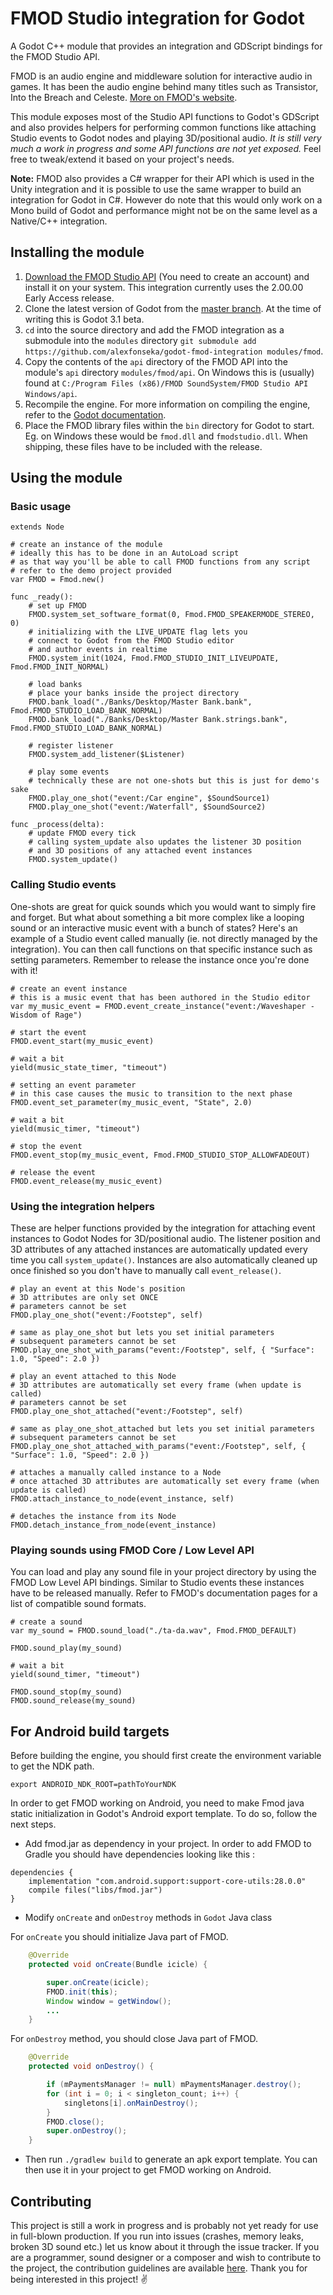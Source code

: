 # FMOD Studio integration for Godot

A Godot C++ module that provides an integration and GDScript bindings for the FMOD Studio API.

FMOD is an audio engine and middleware solution for interactive audio in games. It has been the audio engine behind many titles such as Transistor, Into the Breach and Celeste. [More on FMOD's website](https://www.fmod.com/).

This module exposes most of the Studio API functions to Godot's GDScript and also provides helpers for performing common functions like attaching Studio events to Godot nodes and playing 3D/positional audio. _It is still very much a work in progress and some API functions are not yet exposed._ Feel free to tweak/extend it based on your project's needs.

**Note:** FMOD also provides a C# wrapper for their API which is used in the Unity integration and it is possible to use the same wrapper to build an integration for Godot in C#. However do note that this would only work on a Mono build of Godot and performance might not be on the same level as a Native/C++ integration.

## Installing the module

1. [Download the FMOD Studio API](https://www.fmod.com/download) (You need to create an account) and install it on your system. This integration currently uses the 2.00.00 Early Access release.
2. Clone the latest version of Godot from the [master branch](https://github.com/godotengine/godot). At the time of writing this is Godot 3.1 beta.
3. `cd` into the source directory and add the FMOD integration as a submodule into the `modules` directory `git submodule add https://github.com/alexfonseka/godot-fmod-integration modules/fmod`.
4. Copy the contents of the `api` directory of the FMOD API into the module's `api` directory `modules/fmod/api`. On Windows this is (usually) found at `C:/Program Files (x86)/FMOD SoundSystem/FMOD Studio API Windows/api`.
5. Recompile the engine. For more information on compiling the engine, refer to the [Godot documentation](https://docs.godotengine.org/en/latest/development/compiling/index.html).
6. Place the FMOD library files within the `bin` directory for Godot to start. Eg. on Windows these would be `fmod.dll` and `fmodstudio.dll`. When shipping, these files have to be included with the release.

## Using the module

### Basic usage

```gdscript
extends Node

# create an instance of the module
# ideally this has to be done in an AutoLoad script
# as that way you'll be able to call FMOD functions from any script
# refer to the demo project provided
var FMOD = Fmod.new()

func _ready():
	# set up FMOD
	FMOD.system_set_software_format(0, Fmod.FMOD_SPEAKERMODE_STEREO, 0)
	# initializing with the LIVE_UPDATE flag lets you
	# connect to Godot from the FMOD Studio editor
	# and author events in realtime
	FMOD.system_init(1024, Fmod.FMOD_STUDIO_INIT_LIVEUPDATE, Fmod.FMOD_INIT_NORMAL)

	# load banks
	# place your banks inside the project directory
	FMOD.bank_load("./Banks/Desktop/Master Bank.bank", Fmod.FMOD_STUDIO_LOAD_BANK_NORMAL)
	FMOD.bank_load("./Banks/Desktop/Master Bank.strings.bank", Fmod.FMOD_STUDIO_LOAD_BANK_NORMAL)

	# register listener
	FMOD.system_add_listener($Listener)

	# play some events
	# technically these are not one-shots but this is just for demo's sake
	FMOD.play_one_shot("event:/Car engine", $SoundSource1)
	FMOD.play_one_shot("event:/Waterfall", $SoundSource2)

func _process(delta):
	# update FMOD every tick
	# calling system_update also updates the listener 3D position
	# and 3D positions of any attached event instances
	FMOD.system_update()
```

### Calling Studio events

One-shots are great for quick sounds which you would want to simply fire and forget. But what about something a bit more complex like a looping sound or an interactive music event with a bunch of states? Here's an example of a Studio event called manually (ie. not directly managed by the integration). You can then call functions on that specific instance such as setting parameters. Remember to release the instance once you're done with it!

```gdscript
# create an event instance
# this is a music event that has been authored in the Studio editor
var my_music_event = FMOD.event_create_instance("event:/Waveshaper - Wisdom of Rage")

# start the event
FMOD.event_start(my_music_event)

# wait a bit
yield(music_state_timer, "timeout")

# setting an event parameter
# in this case causes the music to transition to the next phase
FMOD.event_set_parameter(my_music_event, "State", 2.0)

# wait a bit
yield(music_timer, "timeout")

# stop the event
FMOD.event_stop(my_music_event, Fmod.FMOD_STUDIO_STOP_ALLOWFADEOUT)

# release the event
FMOD.event_release(my_music_event)
```

### Using the integration helpers

These are helper functions provided by the integration for attaching event instances to Godot Nodes for 3D/positional audio. The listener position and 3D attributes of any attached instances are automatically updated every time you call `system_update()`. Instances are also automatically cleaned up once finished so you don't have to manually call `event_release()`.

```gdscript
# play an event at this Node's position
# 3D attributes are only set ONCE
# parameters cannot be set
FMOD.play_one_shot("event:/Footstep", self)

# same as play_one_shot but lets you set initial parameters
# subsequent parameters cannot be set
FMOD.play_one_shot_with_params("event:/Footstep", self, { "Surface": 1.0, "Speed": 2.0 })

# play an event attached to this Node
# 3D attributes are automatically set every frame (when update is called)
# parameters cannot be set
FMOD.play_one_shot_attached("event:/Footstep", self)

# same as play_one_shot_attached but lets you set initial parameters
# subsequent parameters cannot be set
FMOD.play_one_shot_attached_with_params("event:/Footstep", self, { "Surface": 1.0, "Speed": 2.0 })

# attaches a manually called instance to a Node
# once attached 3D attributes are automatically set every frame (when update is called)
FMOD.attach_instance_to_node(event_instance, self)

# detaches the instance from its Node
FMOD.detach_instance_from_node(event_instance)
```

### Playing sounds using FMOD Core / Low Level API

You can load and play any sound file in your project directory by using the FMOD Low Level API bindings. Similar to Studio events these instances have to be released manually. Refer to FMOD's documentation pages for a list of compatible sound formats.

```gdscript
# create a sound
var my_sound = FMOD.sound_load("./ta-da.wav", Fmod.FMOD_DEFAULT)

FMOD.sound_play(my_sound)

# wait a bit
yield(sound_timer, "timeout")

FMOD.sound_stop(my_sound)
FMOD.sound_release(my_sound)
```

## For Android build targets

Before building the engine, you should first create the environment variable to get the NDK path.

`export ANDROID_NDK_ROOT=pathToYourNDK`

In order to get FMOD working on Android, you need to make Fmod java static initialization in Godot's Android export
template. To do so, follow the next steps.

- Add fmod.jar as dependency in your project.
  In order to add FMOD to Gradle you should have dependencies looking like this :

```
dependencies {
	implementation "com.android.support:support-core-utils:28.0.0"
	compile files("libs/fmod.jar")
}
```

- Modify `onCreate` and `onDestroy` methods in `Godot` Java class

For `onCreate` you should initialize Java part of FMOD.

```java
	@Override
	protected void onCreate(Bundle icicle) {

		super.onCreate(icicle);
		FMOD.init(this);
		Window window = getWindow();
		...
	}
```

For `onDestroy` method, you should close Java part of FMOD.

```java
	@Override
	protected void onDestroy() {

		if (mPaymentsManager != null) mPaymentsManager.destroy();
		for (int i = 0; i < singleton_count; i++) {
			singletons[i].onMainDestroy();
		}
		FMOD.close();
		super.onDestroy();
	}
```

- Then run `./gradlew build` to generate an apk export template. You can then use it in your project to get FMOD working
  on Android.

## Contributing

This project is still a work in progress and is probably not yet ready for use in full-blown production. If you run into issues (crashes, memory leaks, broken 3D sound etc.) let us know about it through the issue tracker. If you are a programmer, sound designer or a composer and wish to contribute to the project, the contribution guidelines are available [here](https://github.com/alexfonseka/godot-fmod-integration/blob/master/.github/contributing.md). Thank you for being interested in this project! ✌
